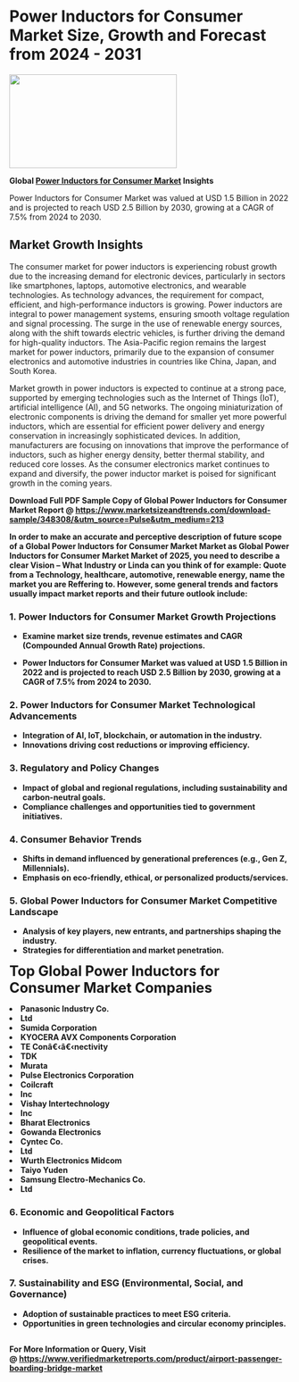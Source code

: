 <H1>Power Inductors for Consumer Market Size, Growth and Forecast from 2024 - 2031</H1><img class="aligncenter size-medium wp-image-584254" src="https://thirdeyenews.in/wp-content/uploads/2024/09/Global-Market-Research-300x168.jpeg" alt="" width="300" height="168" /><p><strong>Global&nbsp;<a href="https://www.marketsizeandtrends.com/download-sample/348308/&amp;utm_source=Pulse&amp;utm_medium=213">Power Inductors for Consumer Market</a> Insights</strong></p><p>Power Inductors for Consumer Market was valued at USD 1.5 Billion in 2022 and is projected to reach USD 2.5 Billion by 2030, growing at a CAGR of 7.5% from 2024 to 2030.</p><p><h2>Market Growth Insights</h2> <p>The consumer market for power inductors is experiencing robust growth due to the increasing demand for electronic devices, particularly in sectors like smartphones, laptops, automotive electronics, and wearable technologies. As technology advances, the requirement for compact, efficient, and high-performance inductors is growing. Power inductors are integral to power management systems, ensuring smooth voltage regulation and signal processing. The surge in the use of renewable energy sources, along with the shift towards electric vehicles, is further driving the demand for high-quality inductors. The Asia-Pacific region remains the largest market for power inductors, primarily due to the expansion of consumer electronics and automotive industries in countries like China, Japan, and South Korea.</p> <p><strong></strong></p> <p>Market growth in power inductors is expected to continue at a strong pace, supported by emerging technologies such as the Internet of Things (IoT), artificial intelligence (AI), and 5G networks. The ongoing miniaturization of electronic components is driving the demand for smaller yet more powerful inductors, which are essential for efficient power delivery and energy conservation in increasingly sophisticated devices. In addition, manufacturers are focusing on innovations that improve the performance of inductors, such as higher energy density, better thermal stability, and reduced core losses. As the consumer electronics market continues to expand and diversify, the power inductor market is poised for significant growth in the coming years. <p><strong></p><p><span class=""><strong>Download Full PDF Sample Copy of Global Power Inductors for Consumer Market Report</strong> @ <a href="https://www.marketsizeandtrends.com/download-sample/348308/&amp;utm_source=Pulse&amp;utm_medium=213" target="_blank">https://www.marketsizeandtrends.com/download-sample/348308/&amp;utm_source=Pulse&amp;utm_medium=213</a></span></p><p>In order to make an accurate and perceptive description of future scope of a Global&nbsp;Power Inductors for Consumer Market Market as Global&nbsp;Power Inductors for Consumer Market Market of 2025, you need to describe a clear Vision &ndash; What Industry or Linda can you think of for example: Quote from a Technology, healthcare, automotive, renewable energy, name the market you are Reffering to. However, some general trends and factors usually impact market reports and their future outlook include:</p><h3>1.&nbsp;<strong>Power Inductors for Consumer Market Growth Projections</strong></h3><ul><li>Examine market size trends, revenue estimates and CAGR (Compounded Annual Growth Rate) projections.</li><li><p>Power Inductors for Consumer Market was valued at USD 1.5 Billion in 2022 and is projected to reach USD 2.5 Billion by 2030, growing at a CAGR of 7.5% from 2024 to 2030.</p></li></ul><h3>2.&nbsp;<strong>Power Inductors for Consumer Market Technological Advancements</strong></h3><ul><li>Integration of AI, IoT, blockchain, or automation in the industry.</li><li>Innovations driving cost reductions or improving efficiency.</li></ul><h3>3.&nbsp;<strong>Regulatory and Policy Changes</strong></h3><ul><li>Impact of global and regional regulations, including sustainability and carbon-neutral goals.</li><li>Compliance challenges and opportunities tied to government initiatives.</li></ul><h3>4.&nbsp;<strong>Consumer Behavior Trends</strong></h3><ul><li>Shifts in demand influenced by generational preferences (e.g., Gen Z, Millennials).</li><li>Emphasis on eco-friendly, ethical, or personalized products/services.</li></ul><h3>5.&nbsp;<strong>Global Power Inductors for Consumer Market Competitive Landscape</strong></h3><ul><li>Analysis of key players, new entrants, and partnerships shaping the industry.</li><li>Strategies for differentiation and market penetration.</li></ul><p data-pm-slice="1 1 []"><span style="color: inherit; font-family: inherit; font-size: 25px;">Top Global Power Inductors for Consumer Market Companies</span></p><div class="" data-test-id=""><p><li>Panasonic Industry Co.</li><li> Ltd</li><li> Sumida Corporation</li><li> KYOCERA AVX Components Corporation</li><li> TE Conâ€‹â€‹nectivity</li><li> TDK</li><li> Murata</li><li> Pulse Electronics Corporation</li><li> Coilcraft</li><li> Inc</li><li> Vishay Intertechnology</li><li> Inc</li><li> Bharat Electronics</li><li> Gowanda Electronics</li><li> Cyntec Co.</li><li> Ltd</li><li> Wurth Electronics Midcom</li><li> Taiyo Yuden</li><li> Samsung Electro-Mechanics Co.</li><li> Ltd</li></p></div><h3>6.&nbsp;<strong>Economic and Geopolitical Factors</strong></h3><ul><li>Influence of global economic conditions, trade policies, and geopolitical events.</li><li>Resilience of the market to inflation, currency fluctuations, or global crises.</li></ul><h3>7.&nbsp;<strong>Sustainability and ESG (Environmental, Social, and Governance)</strong></h3><ul><li>Adoption of sustainable practices to meet ESG criteria.</li><li>Opportunities in green technologies and circular economy principles.</li></ul><h2><strong style="font-size: 14px;">For More Information or Query, Visit @&nbsp;</strong><a style="background-color: #ffffff; font-size: 14px;" href="https://www.marketsizeandtrends.com/report/power-inductors-for-consumer-market/" target="_blank">https://www.verifiedmarketreports.com/product/airport-passenger-boarding-bridge-market</a></h2>
